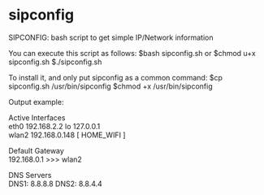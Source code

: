 # sipconfig
SIPCONFIG: bash script to get simple IP/Network information

You can execute this script as follows:
$bash sipconfig.sh
or
$chmod u+x sipconfig.sh
$./sipconfig.sh

To install it, and only put sipconfig as a common command:
$cp sipconfig.sh /usr/bin/sipconfig
$chmod +x /usr/bin/sipconfig

Output example:

  Active Interfaces                 
eth0	192.168.2.2	
lo	127.0.0.1	
wlan2	192.168.0.148	[ HOME_WIFI ]

  Default Gateway                   
192.168.0.1 >>> wlan2

  DNS Servers                       
DNS1: 8.8.8.8
DNS2: 8.8.4.4
